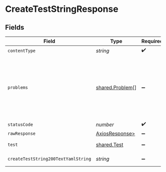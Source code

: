 # CreateTestStringResponse


## Fields

| Field                                                                                        | Type                                                                                         | Required                                                                                     | Description                                                                                  |
| -------------------------------------------------------------------------------------------- | -------------------------------------------------------------------------------------------- | -------------------------------------------------------------------------------------------- | -------------------------------------------------------------------------------------------- |
| `contentType`                                                                                | *string*                                                                                     | :heavy_check_mark:                                                                           | N/A                                                                                          |
| `problems`                                                                                   | [shared.Problem](../../models/shared/problem.md)[]                                           | :heavy_minus_sign:                                                                           | problem with test definition - probably some bad input occurs (invalid JSON body or similar) |
| `statusCode`                                                                                 | *number*                                                                                     | :heavy_check_mark:                                                                           | N/A                                                                                          |
| `rawResponse`                                                                                | [AxiosResponse>](https://axios-http.com/docs/res_schema)                                     | :heavy_minus_sign:                                                                           | N/A                                                                                          |
| `test`                                                                                       | [shared.Test](../../models/shared/test.md)                                                   | :heavy_minus_sign:                                                                           | successful operation                                                                         |
| `createTestString200TextYamlString`                                                          | *string*                                                                                     | :heavy_minus_sign:                                                                           | successful operation                                                                         |
